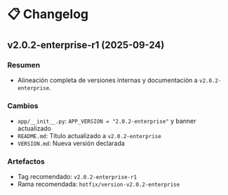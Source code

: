 # 📋 Changelog

## v2.0.2-enterprise-r1 (2025-09-24)

### Resumen
- Alineación completa de versiones internas y documentación a `v2.0.2-enterprise`.

### Cambios
- `app/__init__.py`: `APP_VERSION = "2.0.2-enterprise"` y banner actualizado
- `README.md`: Título actualizado a `v2.0.2-enterprise`
- `VERSION.md`: Nueva versión declarada

### Artefactos
- Tag recomendado: `v2.0.2-enterprise-r1`
- Rama recomendada: `hotfix/version-v2.0.2-enterprise`
